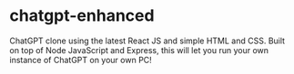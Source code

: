 # chatgpt-enhanced
ChatGPT clone using the latest React JS and simple HTML and CSS. Built on top of Node JavaScript and Express, this will let you run your own instance of ChatGPT on your own PC!
